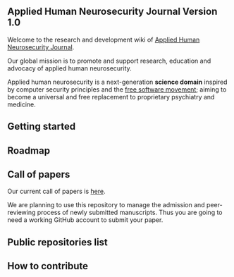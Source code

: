 ## Applied Human Neurosecurity Journal Version 1.0 

Welcome to the research and development wiki of [Applied Human Neurosecurity Journal](https://open-neurosecurity.org).

Our global mission is to promote and support research, education and advocacy of applied human neurosecurity.  

Applied human neurosecurity is a next-generation **science domain** inspired by computer security principles and the [free software movement](https://www.gnu.org); aiming to become a universal and free replacement to proprietary psychiatry and medicine. 

## Getting started 

## Roadmap 

## Call of papers 

Our current call of papers is [here](https://open-neurosecurity.org/editorial/la-neurosecurite-libre-et-ouverte-pour-tous/).

We are planning to use this repository to manage the admission and peer-reviewing process of newly submitted manuscripts. Thus you are going to need a working GitHub account to submit your paper.  

## Public repositories list

## How to contribute 


<!--

**Here are some ideas to get you started:**

🙋‍♀️ A short introduction - what is your organization all about?
🌈 Contribution guidelines - how can the community get involved?
👩‍💻 Useful resources - where can the community find your docs? Is there anything else the community should know?
🍿 Fun facts - what does your team eat for breakfast?
🧙 Remember, you can do mighty things with the power of [Markdown](https://docs.github.com/github/writing-on-github/getting-started-with-writing-and-formatting-on-github/basic-writing-and-formatting-syntax)
-->
